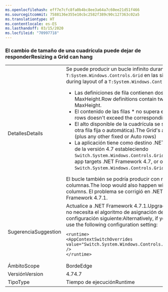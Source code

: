 ```yaml
---
ms.openlocfilehash: eff7e7cfc8fa0b4bc8ee3a64a7c60ee21d51f466
ms.sourcegitcommit: 7588136e355e10cbc2582f389c90c127363c02a5
ms.translationtype: HT
ms.contentlocale: es-ES
ms.lasthandoff: 03/15/2020
ms.locfileid: "70997718"
---
```

### <a name="resizing-a-grid-can-hang"></a><span data-ttu-id="be8a1-101">El cambio de tamaño de una cuadrícula puede dejar de responder</span><span class="sxs-lookup"><span data-stu-id="be8a1-101">Resizing a Grid can hang</span></span>

|   |   |
|---|---|
|<span data-ttu-id="be8a1-102">Detalles</span><span class="sxs-lookup"><span data-stu-id="be8a1-102">Details</span></span>|<span data-ttu-id="be8a1-103">Se puede producir un bucle infinito durante el diseño de un control <code>T:System.Windows.Controls.Grid</code> en las siguientes circunstancias:</span><span class="sxs-lookup"><span data-stu-id="be8a1-103">An infinite loop can occur during layout of a <code>T:System.Windows.Controls.Grid</code> under the following circumstances:</span></span><ul><li><span data-ttu-id="be8a1-104">Las definiciones de fila contienen dos filas \*, que declaran un valor MinHeight y un valor MaxHeight.</span><span class="sxs-lookup"><span data-stu-id="be8a1-104">Row definitions contain two \*-rows, both declaring a MinHeight and a MaxHeight.</span></span></li><li><span data-ttu-id="be8a1-105">El contenido de las filas \* no supera el valor MaxHeight correspondiente.</span><span class="sxs-lookup"><span data-stu-id="be8a1-105">Content of the \*-rows doesn't exceed the corresponding MaxHeight</span></span></li><li><span data-ttu-id="be8a1-106">El alto disponible de la cuadrícula se supera con el primer valor MinHeight (más cualquier otra fila fija o automática).</span><span class="sxs-lookup"><span data-stu-id="be8a1-106">The Grid's available height is exceeded by the first MinHeight (plus any other fixed or Auto rows)</span></span></li><li><span data-ttu-id="be8a1-107">La aplicación tiene como destino .NET Framework 4.7 o admite el algoritmo de asignación de la versión 4.7 estableciendo <code>Switch.System.Windows.Controls.Grid.StarDefinitionsCanExceedAvailableSpace=false</code>.</span><span class="sxs-lookup"><span data-stu-id="be8a1-107">The app targets .NET Framework 4.7, or opts in to the 4.7 allocation algorithm by setting <code>Switch.System.Windows.Controls.Grid.StarDefinitionsCanExceedAvailableSpace=false</code></span></span></li></ul><span data-ttu-id="be8a1-108">El bucle también se podría producir con más de dos filas o en el mismo caso para las columnas.</span><span class="sxs-lookup"><span data-stu-id="be8a1-108">The loop would also happen with more than two rows, or in the analogous case for columns.</span></span> <span data-ttu-id="be8a1-109">El problema se corrigió en .NET Framework 4.7.1.</span><span class="sxs-lookup"><span data-stu-id="be8a1-109">The issue is fixed in .NET Framework 4.7.1.</span></span>|
|<span data-ttu-id="be8a1-110">Sugerencia</span><span class="sxs-lookup"><span data-stu-id="be8a1-110">Suggestion</span></span>|<span data-ttu-id="be8a1-111">Actualice a .NET Framework 4.7.1.</span><span class="sxs-lookup"><span data-stu-id="be8a1-111">Upgrade to .NET Framework 4.7.1.</span></span>  <span data-ttu-id="be8a1-112">Como alternativa, si ya no necesita el algoritmo de asignación de la versión 4.7, puede usar la opción de configuración siguiente:</span><span class="sxs-lookup"><span data-stu-id="be8a1-112">Alternatively, if you don't need the 4.7 allocation algorithm you can use the following configuration setting:</span></span><pre><code class="lang-xml">&lt;runtime&gt;&#13;&#10;&lt;AppContextSwitchOverrides value=&quot;Switch.System.Windows.Controls.Grid.StarDefinitionsCanExceedAvailableSpace=true&quot; /&gt;&#13;&#10;&lt;/runtime&gt;&#13;&#10;</code></pre>|
|<span data-ttu-id="be8a1-113">Ámbito</span><span class="sxs-lookup"><span data-stu-id="be8a1-113">Scope</span></span>|<span data-ttu-id="be8a1-114">Borde</span><span class="sxs-lookup"><span data-stu-id="be8a1-114">Edge</span></span>|
|<span data-ttu-id="be8a1-115">Versión</span><span class="sxs-lookup"><span data-stu-id="be8a1-115">Version</span></span>|<span data-ttu-id="be8a1-116">4.7</span><span class="sxs-lookup"><span data-stu-id="be8a1-116">4.7</span></span>|
|<span data-ttu-id="be8a1-117">Tipo</span><span class="sxs-lookup"><span data-stu-id="be8a1-117">Type</span></span>|<span data-ttu-id="be8a1-118">Tiempo de ejecución</span><span class="sxs-lookup"><span data-stu-id="be8a1-118">Runtime</span></span>|
